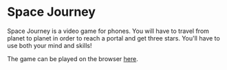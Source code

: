 Space Journey
==================

Space Journey is a video game for phones. You will have to travel from planet to planet in order to reach a portal and get three stars. You'll have to use both your mind and skills!

The game can be played on the browser [here](http://www.imanolperez.com/space_journey.html).
